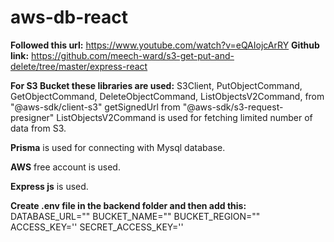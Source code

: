# aws-db-react

**Followed this url:** https://www.youtube.com/watch?v=eQAIojcArRY
**Github link:** https://github.com/meech-ward/s3-get-put-and-delete/tree/master/express-react

**For S3 Bucket these libraries are used:** 
  S3Client,  PutObjectCommand,  GetObjectCommand,  DeleteObjectCommand,  ListObjectsV2Command, from "@aws-sdk/client-s3"
  getSignedUrl  from "@aws-sdk/s3-request-presigner"
  ListObjectsV2Command is used for fetching limited number of data from S3.

**Prisma** is used for connecting with Mysql database.

**AWS** free account is used.

**Express js** is used.

**Create .env file in the backend folder and then add this:** 
DATABASE_URL=""
BUCKET_NAME=""
BUCKET_REGION=""
ACCESS_KEY=''
SECRET_ACCESS_KEY=''


